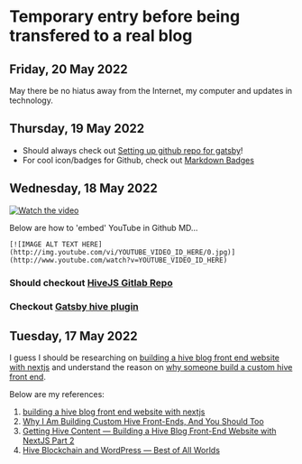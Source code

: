 # Temporary entry before being transfered to a real blog
## Friday, 20 May 2022
May there be no hiatus away from the Internet, my computer and updates in technology.

## Thursday, 19 May 2022
- Should always check out [Setting up github repo for gatsby](https://www.gatsbyjs.com/docs/tutorial/part-1/#set-up-a-github-repo-for-your-site)!
- For cool icon/badges for Github, check out [Markdown Badges](https://ileriayo.github.io/markdown-badges/)

## Wednesday, 18 May 2022
[![Watch the video](https://img.youtube.com/vi/YZR6P6Q0tmc/default.jpg)](https://www.youtube.com/watch?v=YZR6P6Q0tmc)

Below are how to 'embed' YouTube in Github MD...
```
[![IMAGE ALT TEXT HERE](http://img.youtube.com/vi/YOUTUBE_VIDEO_ID_HERE/0.jpg)](http://www.youtube.com/watch?v=YOUTUBE_VIDEO_ID_HERE)
```

### Should checkout [HiveJS Gitlab Repo](https://gitlab.syncad.com/hive/hive-js)
### Checkout [Gatsby hive plugin](https://github.com/codingdefined/hive-blog)

## Tuesday, 17 May 2022

I guess I should be researching on [building a hive blog front end website with nextjs](https://medium.com/@chrisgarrett/building-a-hive-blog-front-end-website-with-nextjs-764b5537284e) and understand the reason on [why someone build a custom hive front end](https://peakd.com/hive-119826/@makerhacks/custom-hive-frontends).

Below are my references:
1. [building a hive blog front end website with nextjs](https://medium.com/@chrisgarrett/building-a-hive-blog-front-end-website-with-nextjs-764b5537284e)
2. [Why I Am Building Custom Hive Front-Ends, And You Should Too](https://peakd.com/hive-119826/@makerhacks/custom-hive-frontends)
3. [Getting Hive Content — Building a Hive Blog Front-End Website with NextJS Part 2](https://medium.com/@chrisgarrett/getting-hive-content-building-a-hive-blog-front-end-website-with-nextjs-part-2-43c32437b1cf)
4. [Hive Blockchain and WordPress — Best of All Worlds](https://medium.com/@chrisgarrett/hive-blockchain-and-wordpress-best-of-all-worlds-b467188b410d)
